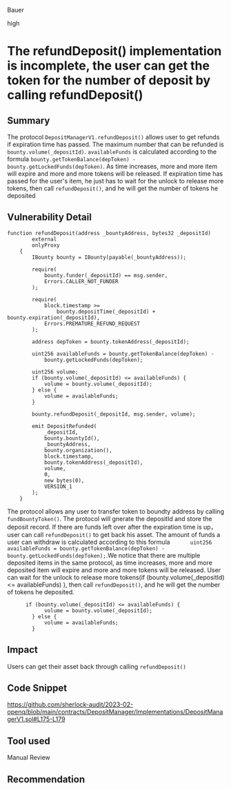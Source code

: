 Bauer

high

# The refundDeposit() implementation is incomplete, the user can get the token for the number of deposit by calling refundDeposit()

## Summary
The protocol ```DepositManagerV1.refundDeposit()``` allows user to get refunds if expiration time has passed. The maximum number that can be refunded is ```bounty.volume(_depositId)```.  ```availableFunds```  is calculated according to the formula ```bounty.getTokenBalance(depToken) -
            bounty.getLockedFunds(depToken)```. As time increases, more and more item will expire and more and more tokens will be released. If expiration time has passed for the user's item, he just has to wait for the unlock to release more tokens, then call ```refundDeposit()```, and he will get the number of tokens he deposited
## Vulnerability Detail
```solidity
function refundDeposit(address _bountyAddress, bytes32 _depositId)
        external
        onlyProxy
    {
        IBounty bounty = IBounty(payable(_bountyAddress));

        require(
            bounty.funder(_depositId) == msg.sender,
            Errors.CALLER_NOT_FUNDER
        );

        require(
            block.timestamp >=
                bounty.depositTime(_depositId) + bounty.expiration(_depositId),
            Errors.PREMATURE_REFUND_REQUEST
        );

        address depToken = bounty.tokenAddress(_depositId);

        uint256 availableFunds = bounty.getTokenBalance(depToken) -
            bounty.getLockedFunds(depToken);

        uint256 volume;
        if (bounty.volume(_depositId) <= availableFunds) {
            volume = bounty.volume(_depositId);
        } else {
            volume = availableFunds;
        }

        bounty.refundDeposit(_depositId, msg.sender, volume);

        emit DepositRefunded(
            _depositId,
            bounty.bountyId(),
            _bountyAddress,
            bounty.organization(),
            block.timestamp,
            bounty.tokenAddress(_depositId),
            volume,
            0,
            new bytes(0),
            VERSION_1
        );
    }

```
The protocol allows any user to transfer token to boundty address by calling ```fundBountyToken()```. The protocol will gnerate the depositId and store the deposit record. If there are funds left over after the expiration time is up，user can call ```refundDeposit()``` to get back his asset.  The amount of funds a user can withdraw is calculated according to this formula ```      uint256 availableFunds = bounty.getTokenBalance(depToken) -
            bounty.getLockedFunds(depToken);```.We notice that there are multiple  deposited items in the same protocol, as time increases, more and more deposited item will expire and more and more tokens will be released. User can wait for the unlock to release more tokens(if (bounty.volume(_depositId) <= availableFunds) ), then call ```refundDeposit()```, and he will get the number of tokens he deposited.
```solidity
      if (bounty.volume(_depositId) <= availableFunds) {
            volume = bounty.volume(_depositId);
        } else {
            volume = availableFunds;
        }
```

## Impact
Users can get their asset back through calling ```refundDeposit()```

## Code Snippet
https://github.com/sherlock-audit/2023-02-openq/blob/main/contracts/DepositManager/Implementations/DepositManagerV1.sol#L175-L179

## Tool used

Manual Review

## Recommendation
